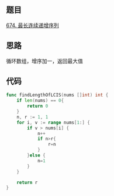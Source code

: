 ## 题目
[674. 最长连续递增序列](https://leetcode-cn.com/problems/longest-continuous-increasing-subsequence/)

## 思路
循环数组，增序加一，返回最大值

## 代码
```go
func findLengthOfLCIS(nums []int) int {
	if len(nums) == 0{
		return 0
	}
	n, r := 1, 1
	for i, v := range nums[1:] {
		if v > nums[i] {
			n++
			if n>r{
				r=n
			}
		}else {
			n=1
		}
	}

	return r
}
```
